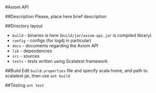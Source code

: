 #Axiom API

##Description
Please, place here brief description

##Directory layout
* `build` - binaries is here (`build/jar/axiom-api.jar` is compiled library)
* `config` - configs (for log4j in particular)
* `docs` - documents regarding the Axiom API
* `lib` - dependencies
* `src` - sources
* `tests` - tests written using Scalatest framework

##Build
Edit `build.properties` file and specify scala home, and path to scalatest jar, then use `ant build`

##Testing
`ant test`